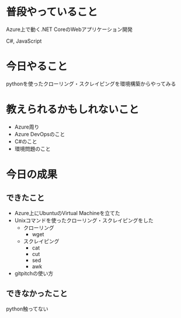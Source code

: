 # 普段やっていること
Azure上で動く.NET CoreのWebアプリケーション開発

C#, JavaScript

# 今日やること
pythonを使ったクローリング・スクレイピングを環境構築からやってみる

# 教えられるかもしれないこと
* Azure周り
* Azure DevOpsのこと
* C#のこと
* 環境問題のこと

# 今日の成果
## できたこと
* Azure上にUbuntuのVirtual Machineを立てた
* Unixコマンドを使ったクローリング・スクレイピングをした
  * クローリング
    * wget
  * スクレイピング
    * cat
    * cut
    * sed
    * awk
* gitpitchの使い方
## できなかったこと
python触ってない
